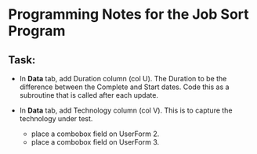 # Programming Notes for the Job Sort Program


## **Task:**

* In **Data** tab, add Duration column (col U). The Duration to be the difference between the Complete and Start dates. Code this as a subroutine that is called after each update.

* In **Data** tab, add Technology column (col V). This is to capture the technology under test. 
	- place a combobox field on UserForm 2.
	- place a combobox field on UserForm 3.




